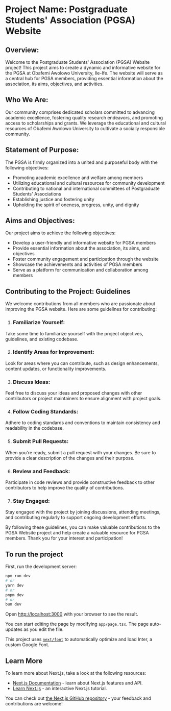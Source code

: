 # Project Name: Postgraduate Students' Association (PGSA) Website

## Overview:
Welcome to the Postgraduate Students' Association (PGSA) Website project! This project aims to create a dynamic and informative website for the PGSA at Obafemi Awolowo University, Ile-Ife. The website will serve as a central hub for PGSA members, providing essential information about the association, its aims, objectives, and activities.

## Who We Are:
Our community comprises dedicated scholars committed to advancing academic excellence, fostering quality research endeavors, and promoting access to scholarships and grants. We leverage the educational and cultural resources of Obafemi Awolowo University to cultivate a socially responsible community.

## Statement of Purpose:
The PGSA is firmly organized into a united and purposeful body with the following objectives:
- Promoting academic excellence and welfare among members
- Utilizing educational and cultural resources for community development
- Contributing to national and international committees of Postgraduate Students' Associations
- Establishing justice and fostering unity
- Upholding the spirit of oneness, progress, unity, and dignity

## Aims and Objectives:
Our project aims to achieve the following objectives:
- Develop a user-friendly and informative website for PGSA members
- Provide essential information about the association, its aims, and objectives
- Foster community engagement and participation through the website
- Showcase the achievements and activities of PGSA members
- Serve as a platform for communication and collaboration among members

## Contributing to the Project: Guidelines
We welcome contributions from all members who are passionate about improving the PGSA website. Here are some guidelines for contributing:

1. ### Familiarize Yourself:
Take some time to familiarize yourself with the project objectives, guidelines, and existing codebase.

2. ### Identify Areas for Improvement:
Look for areas where you can contribute, such as design enhancements, content updates, or functionality improvements.

3. ### Discuss Ideas:
Feel free to discuss your ideas and proposed changes with other contributors or project maintainers to ensure alignment with project goals.

4. ### Follow Coding Standards:
Adhere to coding standards and conventions to maintain consistency and readability in the codebase.

5. ### Submit Pull Requests:
When you're ready, submit a pull request with your changes. Be sure to provide a clear description of the changes and their purpose.

6. ### Review and Feedback:
Participate in code reviews and provide constructive feedback to other contributors to help improve the quality of contributions.

7. ### Stay Engaged:
Stay engaged with the project by joining discussions, attending meetings, and contributing regularly to support ongoing development efforts.

By following these guidelines, you can make valuable contributions to the PGSA Website project and help create a valuable resource for PGSA members. Thank you for your interest and participation!

## To run the project

First, run the development server:

```bash
npm run dev
# or
yarn dev
# or
pnpm dev
# or
bun dev
```

Open [http://localhost:3000](http://localhost:3000) with your browser to see the result.

You can start editing the page by modifying `app/page.tsx`. The page auto-updates as you edit the file.

This project uses [`next/font`](https://nextjs.org/docs/basic-features/font-optimization) to automatically optimize and load Inter, a custom Google Font.

## Learn More

To learn more about Next.js, take a look at the following resources:

- [Next.js Documentation](https://nextjs.org/docs) - learn about Next.js features and API.
- [Learn Next.js](https://nextjs.org/learn) - an interactive Next.js tutorial.

You can check out [the Next.js GitHub repository](https://github.com/vercel/next.js/) - your feedback and contributions are welcome!
